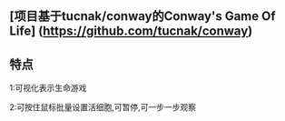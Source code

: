 ## [项目基于tucnak/conway的Conway's Game Of Life] (https://github.com/tucnak/conway)

## 特点
1:可视化表示生命游戏

2:可按住鼠标批量设置活细胞,可暂停,可一步一步观察
